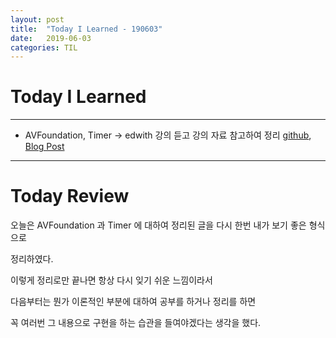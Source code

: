 ```yaml
---
layout: post
title:  "Today I Learned - 190603"
date:   2019-06-03
categories: TIL
---
```


# Today I Learned

---

- AVFoundation, Timer -> edwith 강의 듣고 강의 자료 참고하여 정리 [github](https://github.com/VincentGeranium/VincentGeranium.github.io/blob/master/_posts/2019-06-03-AVFoundation-And-Timer.markdown), [Blog Post](https://vincentgeranium.github.io/swift,/ios/2019/06/03/AVFoundation-And-Timer.html)

---

# Today Review

오늘은 AVFoundation 과 Timer 에 대하여 정리된 글을 다시 한번 내가 보기 좋은 형식으로

정리하였다.

이렇게 정리로만 끝나면 항상 다시 잊기 쉬운 느낌이라서

다음부터는 뭔가 이론적인 부분에 대하여 공부를 하거나 정리를 하면

꼭 여러번 그 내용으로 구현을 하는 습관을 들여야겠다는 생각을 했다.
